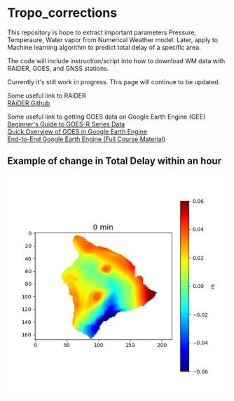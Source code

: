# Tropo_corrections

This repository is hope to extract important parameters Pressure, Temperaure, Water vapor from Numerical Weather model. Later, apply to Machine learning algorithm to predict total delay of a specific area. 

The code will include instruction/script into how to download WM data with RAiDER, GOES, and GNSS stations. 

Currently it's still work in progress. This page will continue to be updated. 

Some useful link to RAiDER  
[RAiDER Github](https://github.com/dbekaert/RAiDER)  

Some useful link to getting GOES data on Google Earth Engine (GEE)  
[Beginner's Guide to GOES-R Series Data](https://www.goes-r.gov/downloads/resources/documents/Beginners_Guide_to_GOES-R_Series_Data.pdf)  
[Quick Overview of GOES in Google Earth Engine](https://jstnbraaten.medium.com/goes-in-earth-engine-53fbc8783c16)    
[End-to-End Google Earth Engine (Full Course Material)](https://courses.spatialthoughts.com/end-to-end-gee.html#)  


## Example of change in Total Delay within an hour <br/>
![](https://github.com/ngohikennyyue/Tropo_corrections/blob/54086e13d6b3f7a8754e09b83c00eef97b74471c/TD_time.gif)
